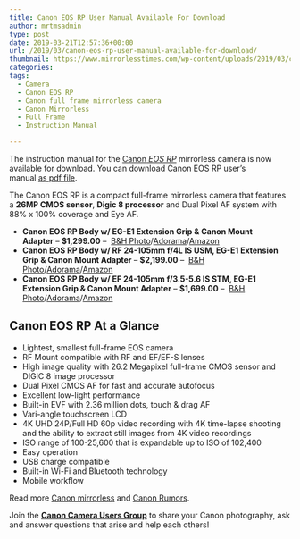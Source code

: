 ```yaml
---
title: Canon EOS RP User Manual Available For Download
author: mrtmsadmin
type: post
date: 2019-03-21T12:57:36+00:00
url: /2019/03/canon-eos-rp-user-manual-available-for-download/
thumbnail: https://www.mirrorlesstimes.com/wp-content/uploads/2019/03/canon-eos-rp.jpg
categories:
tags:
  - Camera
  - Canon EOS RP
  - Canon full frame mirrorless camera
  - Canon Mirrorless
  - Full Frame
  - Instruction Manual

---
```

The instruction manual for the <a href="https://www.mirrorlesstimes.com/tags/canon-eos-rp/" target="_blank" rel="noopener">Canon<em> EOS RP</em></a> mirrorless camera is now available for download. You can download Canon EOS RP user’s manual <a title="pdf file" href="http://gdlp01.c-wss.com/gds/3/0300033693/01/eosrp-ug-en.pdf" target="_blank" rel="noopener">as pdf file</a>.

The Canon EOS RP is a compact full-frame mirrorless camera that features a **26MP CMOS sensor**, **Digic 8 processor** and Dual Pixel AF system with 88% x 100% coverage and Eye AF.

  * **Canon EOS RP Body w/ EG-E1 Extension Grip & Canon Mount Adapter** – **$1,299.00** –  <a href="https://www.bhphotovideo.com/c/search?Ntt=Canon+EOS+RP&BI=20175&KBID=14249" target="_blank" rel="nofollow external noopener noreferrer" data-wpel-link="external">B&H Photo</a>/<a href="https://adorama.evyy.net/c/63923/51926/1036?u=https%3A%2F%2Fwww.adorama.com%2Fl%2F%3Fsearchinfo%3DCanon%2520EOS%2520RP" target="_blank" rel="nofollow external noopener noreferrer" data-wpel-link="external">Adorama</a>/<a href="https://www.amazon.com/s?k=Canon+EOS+RP&i=electronics&tag=daicamnew-20&ref=nb_sb_noss" target="_blank" rel="nofollow external noopener noreferrer" data-wpel-link="external">Amazon</a>
  * **Canon EOS RP Body w/ RF 24-105mm f/4L IS USM, EG-E1 Extension Grip & Canon Mount Adapter** – **$2,199.00** –  <a href="https://www.bhphotovideo.com/c/search?Ntt=Canon+EOS+RP&BI=20175&KBID=14249" target="_blank" rel="nofollow external noopener noreferrer" data-wpel-link="external">B&H Photo</a>/<a href="https://adorama.evyy.net/c/63923/51926/1036?u=https%3A%2F%2Fwww.adorama.com%2Fl%2F%3Fsearchinfo%3DCanon%2520EOS%2520RP" target="_blank" rel="nofollow external noopener noreferrer" data-wpel-link="external">Adorama</a>/<a href="https://www.amazon.com/s?k=Canon+EOS+RP&i=electronics&tag=daicamnew-20&ref=nb_sb_noss" target="_blank" rel="nofollow external noopener noreferrer" data-wpel-link="external">Amazon</a>
  * **Canon EOS RP Body w/ EF 24-105mm f/3.5-5.6 IS STM, EG-E1 Extension Grip & Canon Mount Adapter** – **$1,699.00** –  <a href="https://www.bhphotovideo.com/c/search?Ntt=Canon+EOS+RP&BI=20175&KBID=14249" target="_blank" rel="nofollow external noopener noreferrer" data-wpel-link="external">B&H Photo</a>/<a href="https://adorama.evyy.net/c/63923/51926/1036?u=https%3A%2F%2Fwww.adorama.com%2Fl%2F%3Fsearchinfo%3DCanon%2520EOS%2520RP" target="_blank" rel="nofollow external noopener noreferrer" data-wpel-link="external">Adorama</a>/<a href="https://www.amazon.com/s?k=Canon+EOS+RP&i=electronics&tag=daicamnew-20&ref=nb_sb_noss" target="_blank" rel="nofollow external noopener noreferrer" data-wpel-link="external">Amazon</a>

<!--more-->

## Canon EOS RP At a Glance

  * Lightest, smallest full-frame EOS camera
  * RF Mount compatible with RF and EF/EF-S lenses
  * High image quality with 26.2 Megapixel full-frame CMOS sensor and DIGIC 8 image processor
  * Dual Pixel CMOS AF for fast and accurate autofocus
  * Excellent low-light performance
  * Built-in EVF with 2.36 million dots, touch & drag AF
  * Vari-angle touchscreen LCD
  * 4K UHD 24P/Full HD 60p video recording with 4K time-lapse shooting and the ability to extract still images from 4K video recordings
  * ISO range of 100-25,600 that is expandable up to ISO of 102,400
  * Easy operation
  * USB charge compatible
  * Built-in Wi-Fi and Bluetooth technology
  * Mobile workflow

Read more <a href="https://www.mirrorlesstimes.com/tags/canon-mirrorless/" target="_blank" rel="noopener">Canon mirrorless</a> and <a href="https://www.bestcameranews.com/tag/canon-rumors/" target="_blank" rel="noopener">Canon Rumors</a>.

Join the <a title="" href="https://www.facebook.com/groups/185572945112087/" target="_blank" rel="external nofollow noopener"><strong>Canon Camera Users Group</strong></a> to share your Canon photography, ask and answer questions that arise and help each others!